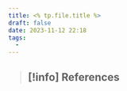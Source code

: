 ```yaml
---
title: <% tp.file.title %>
draft: false
date: 2023-11-12 22:18
tags:
  - 
---
```




> [!info] References
> - 
